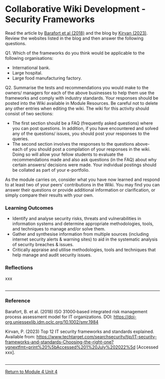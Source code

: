 # Collaborative Wiki Development - Security Frameworks

Read the article by [Barafort et al (2018)](ISM_Unit04_Reading.pdf) and the blog by [Kirvan (2023)](https://www.techtarget.com/searchsecurity/tip/IT-security-frameworks-and-standards-Choosing-the-right-one?vgnextfmt=print%20%5bAccessed%201%20July%202022%5d). Review the websites listed in the blog and then answer the following questions.

Q1. Which of the frameworks do you think would be applicable to the following organisations:
 - International bank.
 - Large hospital.
 - Large food manufacturing factory.

Q2. Summarise the tests and recommendations you would make to the owners/ managers for each of the above businesses to help them use the frameworks and comply with industry standards.
Your responses should be posted into the Wiki available in Module Resources. Be careful not to delete any other entries when editing the wiki.
The wiki for this activity should consist of two sections:
 - The first section should be a FAQ (frequently asked questions) where you can post questions. In addition, if you have encountered and solved any of the questions/ issues, you should post your responses to the queries.
 - The second section involves the responses to the questions above- each of you should post a compilation of your responses in the wiki. Doing so will allow your fellow students to evaluate the recommendations made and also ask questions (in the FAQ) about why certain answers/ decisions were made. Your individual postings should be collated as part of your e-portfolio.

As the module carries on, consider what you have now learned and respond to at least two of your peers’ contributions in the Wiki. You may find you can answer their questions or provide additional information or clarification, or simply compare their results with your own.

### Learning Outcomes
 - Identify and analyse security risks, threats and vulnerabilities in information systems and determine appropriate methodologies, tools, and techniques to manage and/or solve them.
 - Gather and synthesise information from multiple sources (including internet security alerts & warning sites) to aid in the systematic analysis of security breaches & issues.
 - Critically appraise and utilise methodologies, tools and techniques that help manage and audit security issues.

### Reflections
xxx 
<br><br>

---

### Reference
Barafort, B. et al. (2018) ISO 31000‐based integrated risk management process assessment model for IT organizations. DOI: https://doi-org.uniessexlib.idm.oclc.org/10.1002/smr.1984

Kirvan, P. (2023) Top 12 IT security frameworks and standards explained. Available from: https://www.techtarget.com/searchsecurity/tip/IT-security-frameworks-and-standards-Choosing-the-right-one?vgnextfmt=print%20%5bAccessed%201%20July%202022%5d [Accessed xxx].
<br><br>

---

[Return to Module 4 Unit 4](ISM_Unit04.md)

